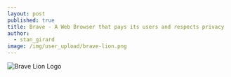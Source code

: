 ```yaml
---
layout: post
published: true
title: Brave - A Web Browser that pays its users and respects privacy
author:
  - stan_girard
image: /img/user_upload/brave-lion.png
---
```

![Brave Lion Logo]({{site.baseurl}}/img/user_upload/brave-lion.png)

